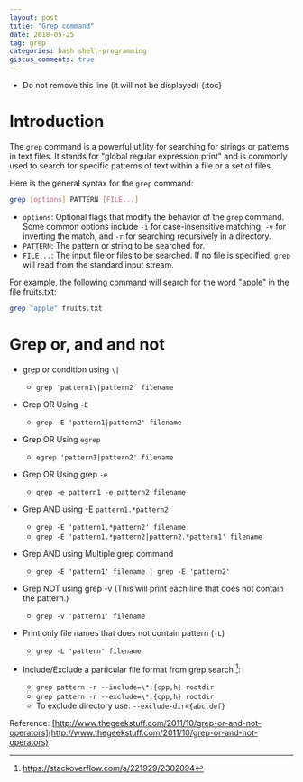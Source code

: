 ```yaml
---
layout: post
title: "Grep command"
date: 2018-05-25
tag: grep
categories: bash shell-programming
giscus_comments: true
---
```


- Do not remove this line (it will not be displayed)
  {:toc}

# Introduction

The `grep` command is a powerful utility for searching for strings or patterns in text files. It stands for "global regular expression print" and is commonly used to search for specific patterns of text within a file or a set of files.

Here is the general syntax for the `grep` command:

```bash
grep [options] PATTERN [FILE...]
```

- `options`: Optional flags that modify the behavior of the `grep` command. Some common options include `-i` for case-insensitive matching, `-v` for inverting the match, and `-r` for searching recursively in a directory.
- `PATTERN`: The pattern or string to be searched for.
- `FILE...`: The input file or files to be searched. If no file is specified, `grep` will read from the standard input stream.

For example, the following command will search for the word "apple" in the file fruits.txt:

```bash
grep "apple" fruits.txt
```

# Grep or, and and not

- grep or condition using `\|`

  - `grep 'pattern1\|pattern2' filename`

- Grep OR Using `-E`

  - `grep -E 'pattern1|pattern2' filename`

- Grep OR Using `egrep`

  - `egrep 'pattern1|pattern2' filename`

- Grep OR Using grep `-e`

  - `grep -e pattern1 -e pattern2 filename`

- Grep AND using -E `pattern1.*pattern2`

  - `grep -E 'pattern1.*pattern2' filename`
  - `grep -E 'pattern1.*pattern2|pattern2.*pattern1' filename`

- Grep AND using Multiple grep command

  - `grep -E 'pattern1' filename | grep -E 'pattern2'`

- Grep NOT using grep -v (This will print each line that does not contain the pattern.)

  - `grep -v 'pattern1' filename`

- Print only file names that does not contain pattern (`-L`)

  - `grep -L 'pattern' filename`

- Include/Exclude a particular file format from grep search [^1]:
  - `grep pattern -r --include=\*.{cpp,h} rootdir`
  - `grep pattern -r --exclude=\*.{cpp,h} rootdir`
  - To exclude directory use: `--exclude-dir={abc,def}`

[^1]: https://stackoverflow.com/a/221929/2302094

Reference:
[http://www.thegeekstuff.com/2011/10/grep-or-and-not-operators](http://www.thegeekstuff.com/2011/10/grep-or-and-not-operators)
